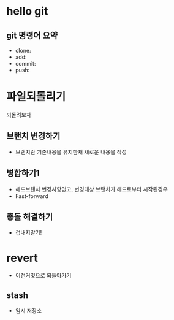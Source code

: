 # hello git

## git 명령어 요약

 - clone:
 - add:
 - commit:
 - push:
 
 # 파일되돌리기
 되돌려보자
 
 ## 브랜치 변경하기
  - 브랜치란 기존내용을 유지한채 새로운 내용을 작성

## 병합하기1

- 헤드브랜치 변경사항없고, 변경대상 브랜치가 헤드로부터 시작된경우
- Fast-forward

## 충돌 해결하기
- 겁내지말기!

# revert
 - 이전커밋으로 되돌아가기

## stash
 - 임시 저장소
 